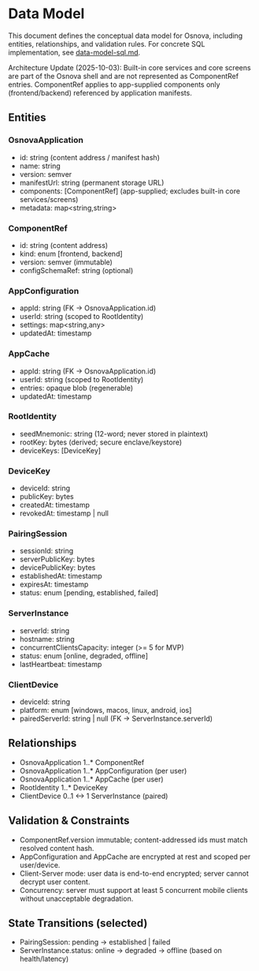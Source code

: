 # Data Model

This document defines the conceptual data model for Osnova, including entities, relationships, and validation rules. For concrete SQL implementation, see [data-model-sql.md](./data-model-sql.md).


Architecture Update (2025-10-03): Built-in core services and core screens are part of the Osnova shell and are not represented as ComponentRef entries. ComponentRef applies to app-supplied components only (frontend/backend) referenced by application manifests.

## Entities

### OsnovaApplication
- id: string (content address / manifest hash)
- name: string
- version: semver
- manifestUrl: string (permanent storage URL)
- components: [ComponentRef] (app-supplied; excludes built-in core services/screens)
- metadata: map<string,string>

### ComponentRef
- id: string (content address)
- kind: enum [frontend, backend]
- version: semver (immutable)
- configSchemaRef: string (optional)

### AppConfiguration
- appId: string (FK -> OsnovaApplication.id)
- userId: string (scoped to RootIdentity)
- settings: map<string,any>
- updatedAt: timestamp

### AppCache
- appId: string (FK -> OsnovaApplication.id)
- userId: string (scoped to RootIdentity)
- entries: opaque blob (regenerable)
- updatedAt: timestamp

### RootIdentity
- seedMnemonic: string (12-word; never stored in plaintext)
- rootKey: bytes (derived; secure enclave/keystore)
- deviceKeys: [DeviceKey]

### DeviceKey
- deviceId: string
- publicKey: bytes
- createdAt: timestamp
- revokedAt: timestamp | null

### PairingSession
- sessionId: string
- serverPublicKey: bytes
- devicePublicKey: bytes
- establishedAt: timestamp
- expiresAt: timestamp
- status: enum [pending, established, failed]

### ServerInstance
- serverId: string
- hostname: string
- concurrentClientsCapacity: integer (>= 5 for MVP)
- status: enum [online, degraded, offline]
- lastHeartbeat: timestamp

### ClientDevice
- deviceId: string
- platform: enum [windows, macos, linux, android, ios]
- pairedServerId: string | null (FK -> ServerInstance.serverId)

## Relationships
- OsnovaApplication 1..* ComponentRef
- OsnovaApplication 1..* AppConfiguration (per user)
- OsnovaApplication 1..* AppCache (per user)
- RootIdentity 1..* DeviceKey
- ClientDevice 0..1 <-> 1 ServerInstance (paired)

## Validation & Constraints
- ComponentRef.version immutable; content-addressed ids must match resolved content hash.
- AppConfiguration and AppCache are encrypted at rest and scoped per user/device.
- Client-Server mode: user data is end-to-end encrypted; server cannot decrypt user content.
- Concurrency: server must support at least 5 concurrent mobile clients without unacceptable degradation.

## State Transitions (selected)
- PairingSession: pending -> established | failed
- ServerInstance.status: online -> degraded -> offline (based on health/latency)


